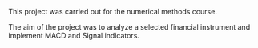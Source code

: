This project was carried out for the numerical methods course.

The aim of the project was to analyze a selected financial instrument and implement MACD and Signal indicators.
